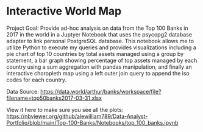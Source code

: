 # Interactive World Map 
Project Goal: Provide ad-hoc analysis on data from the Top 100 Banks in 2017 in the world in a Juptyer Notebook that uses the psycopg2 database adapter to link personal PostgreSQL database. This notebook allows me to utilize Python to execute my queries and provides visualizations including a pie chart of top 10 countries by total assets managed using a group by statement, a bar graph showing percentage of top assets managed by each country using a sum aggregation with pandas manipulation, and finally an interactive choropleth map using a left outer join query to append the iso codes for each country. 

Data Source: https://data.world/arthur/banks/workspace/file?filename=top50banks2017-03-31.xlsx 

View it here to make sure you see all the plots: https://nbviewer.org/github/alewilliam789/Data-Analyst-Portfolio/blob/main/Top-100-Banks/Notebooks/top_100_banks.ipynb

